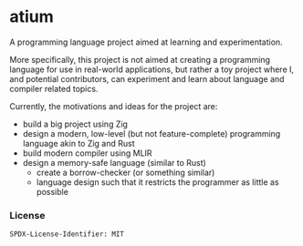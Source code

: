 # atium
A programming language project aimed at learning and experimentation.

More specifically, this project is not aimed at creating a programming language for use in real-world applications,
but rather a toy project where I, and potential contributors, can experiment and learn about language and compiler
related topics.

Currently, the motivations and ideas for the project are:
- build a big project using Zig
- design a modern, low-level (but not feature-complete) programming language akin to Zig and Rust
- build modern compiler using MLIR
- design a memory-safe language (similar to Rust)
    - create a borrow-checker (or something similar)
    - language design such that it restricts the programmer as little as possible

### License

```
SPDX-License-Identifier: MIT
```
